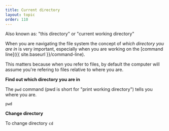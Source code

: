 ```yaml
---
title: Current directory
layout: topic
order: 110
---
```


Also known as: "this directory" or "current working directory"

When you are navigating the file system the concept of _which directory you are
in_ is very important, especially when you are working on the
[command line]({{ site.baseurl }}/command-line).

This matters because when you refer to files, by default the computer will
assume you're refering to files relative to where you are.

**Find out which directory you are in**

The `pwd` command (pwd is short for "print working directory") tells you
where you are.

    pwd


**Change directory**

To change directory
`cd`





